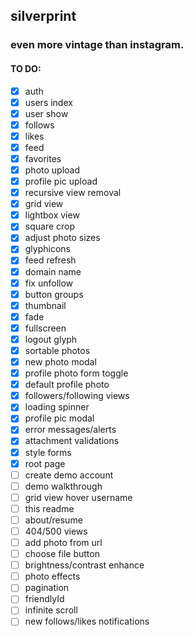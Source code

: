 ## silverprint

### even more vintage than instagram.

#### TO DO:

- [x] auth
- [x] users index
- [x] user show
- [x] follows
- [x] likes
- [x] feed
- [x] favorites
- [x] photo upload
- [x] profile pic upload
- [x] recursive view removal
- [x] grid view
- [x] lightbox view
- [x] square crop
- [x] adjust photo sizes
- [x] glyphicons
- [x] feed refresh
- [x] domain name
- [x] fix unfollow
- [x] button groups
- [x] thumbnail
- [x] fade
- [x] fullscreen
- [x] logout glyph
- [x] sortable photos
- [x] new photo modal
- [x] profile photo form toggle
- [x] default profile photo
- [x] followers/following views
- [x] loading spinner
- [x] profile pic modal
- [x] error messages/alerts
- [x] attachment validations
- [x] style forms
- [x] root page
- [ ] create demo account
- [ ] demo walkthrough
- [ ] grid view hover username
- [ ] this readme
- [ ] about/resume
- [ ] 404/500 views
- [ ] add photo from url
- [ ] choose file button
- [ ] brightness/contrast enhance
- [ ] photo effects
- [ ] pagination
- [ ] friendlyId
- [ ] infinite scroll
- [ ] new follows/likes notifications
